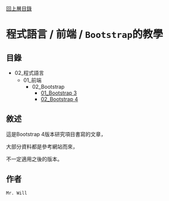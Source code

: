 [回上層目錄](../README.md)

# 程式語言 / 前端 / `Bootstrap`的教學

## **目錄**
+ 02_程式語言
    + 01_前端
        + 02_Bootstrap
            + [01_Bootstrap 3](01_Bootstrap3/README.md)
            + [02_Bootstrap 4](02_Bootstrap4/README.md)

## **敘述**
這是Bootstrap 4版本研究項目書寫的文章，

大部分資料都是參考網站而來，

不一定適用之後的版本。

## **作者**
`Mr. Will`

